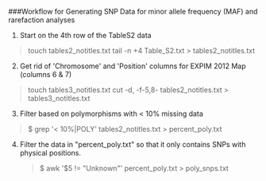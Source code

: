 ###Workflow for Generating SNP Data for  minor allele frequency (MAF) and rarefaction analyses


 
1. Start on the 4th row of the TableS2 data
> touch tables2_notitles.txt
> tail -n +4 Table_S2.txt > tables2_notitles.txt

2. Get rid of 'Chromosome' and 'Position' columns for EXPIM 2012 Map (columns 6 & 7) 
> touch tables3_notitles.txt
> cut -d, -f-5,8- tables2_notitles.txt > tables3_notitles.txt



3. Filter based on polymorphisms with < 10% missing data
> $ grep '< 10%\|POLY' tables2_notitles.txt > percent_poly.txt

4. Filter the data in "percent_poly.txt" so that it only contains SNPs with physical positions.

	> $ awk '$5 != "Unknown"' percent_poly.txt > poly_snps.txt





